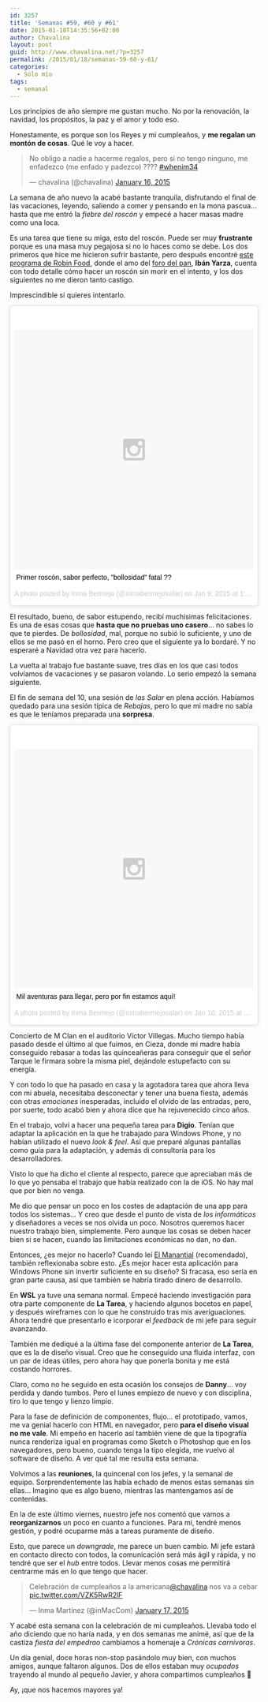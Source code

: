 ```yaml
---
id: 3257
title: 'Semanas #59, #60 y #61'
date: 2015-01-18T14:35:56+02:00
author: Chavalina
layout: post
guid: http://www.chavalina.net/?p=3257
permalink: /2015/01/18/semanas-59-60-y-61/
categories:
  - Sólo mío
tags:
  - semanal
---
```

Los principios de año siempre me gustan mucho. No por la renovación, la navidad, los propósitos, la paz y el amor y todo eso. 

Honestamente, es porque son los Reyes y mi cumpleaños, y **me regalan un montón de cosas**. Qué le voy a hacer.

<blockquote class="twitter-tweet" lang="en"><p>No obligo a nadie a hacerme regalos, pero si no tengo ninguno, me enfadezco (me enfado y padezco) ???? <a href="https://twitter.com/hashtag/whenim34?src=hash">#whenim34</a></p>&mdash; chavalina (@chavalina) <a href="https://twitter.com/chavalina/status/556218029122809856">January 16, 2015</a></blockquote>
<script async src="//platform.twitter.com/widgets.js" charset="utf-8"></script>

La semana de año nuevo la acabé bastante tranquila, disfrutando el final de las vacaciones, leyendo, saliendo a comer y pensando en la mona pascua… hasta que me entró la _fiebre del roscón_ y empecé a hacer masas madre como una loca.

Es una tarea que tiene su miga, esto del roscón. Puede ser muy **frustrante** porque es una masa muy pegajosa si no lo haces como se debe. Los dos primeros que hice me hicieron sufrir bastante, pero después encontré [este programa de Robin Food](http://www.telecinco.es/robinfood/temporada-01/t01xp54/Roscon-Reyes_0_1908900435.html), donde el amo del [foro del pan](http://www.elforodelpan.com/), **Ibán Yarza**, cuenta con todo detalle cómo hacer un roscón sin morir en el intento, y los dos siguientes no me dieron tanto castigo. 

Imprescindible si quieres intentarlo.

<blockquote class="instagram-media" data-instgrm-captioned data-instgrm-version="4" style=" background:#FFF; border:0; border-radius:3px; box-shadow:0 0 1px 0 rgba(0,0,0,0.5),0 1px 10px 0 rgba(0,0,0,0.15); margin: 1px; max-width:658px; padding:0; width:99.375%; width:-webkit-calc(100% - 2px); width:calc(100% - 2px);"><div style="padding:8px;"> <div style=" background:#F8F8F8; line-height:0; margin-top:40px; padding:50% 0; text-align:center; width:100%;"> <div style=" background:url(data:image/png;base64,iVBORw0KGgoAAAANSUhEUgAAACwAAAAsCAMAAAApWqozAAAAGFBMVEUiIiI9PT0eHh4gIB4hIBkcHBwcHBwcHBydr+JQAAAACHRSTlMABA4YHyQsM5jtaMwAAADfSURBVDjL7ZVBEgMhCAQBAf//42xcNbpAqakcM0ftUmFAAIBE81IqBJdS3lS6zs3bIpB9WED3YYXFPmHRfT8sgyrCP1x8uEUxLMzNWElFOYCV6mHWWwMzdPEKHlhLw7NWJqkHc4uIZphavDzA2JPzUDsBZziNae2S6owH8xPmX8G7zzgKEOPUoYHvGz1TBCxMkd3kwNVbU0gKHkx+iZILf77IofhrY1nYFnB/lQPb79drWOyJVa/DAvg9B/rLB4cC+Nqgdz/TvBbBnr6GBReqn/nRmDgaQEej7WhonozjF+Y2I/fZou/qAAAAAElFTkSuQmCC); display:block; height:44px; margin:0 auto -44px; position:relative; top:-22px; width:44px;"></div></div> <p style=" margin:8px 0 0 0; padding:0 4px;"> <a href="https://instagram.com/p/xpdMZhtssJ/" style=" color:#000; font-family:Arial,sans-serif; font-size:14px; font-style:normal; font-weight:normal; line-height:17px; text-decoration:none; word-wrap:break-word;" target="_top">Primer roscón, sabor perfecto, &#34;bollosidad&#34; fatal ??</a></p> <p style=" color:#c9c8cd; font-family:Arial,sans-serif; font-size:14px; line-height:17px; margin-bottom:0; margin-top:8px; overflow:hidden; padding:8px 0 7px; text-align:center; text-overflow:ellipsis; white-space:nowrap;">A photo posted by Inma Bermejo (@inmabermejosalar) on <time style=" font-family:Arial,sans-serif; font-size:14px; line-height:17px;" datetime="2015-01-09T21:09:18+00:00">Jan 9, 2015 at 1:09pm PST</time></p></div></blockquote>

El resultado, bueno, de sabor estupendo, recibí muchísimas felicitaciones. Es una de esas cosas que **hasta que no pruebas uno casero**… no sabes lo que te pierdes. De _bollosidad_, mal, porque no subió lo suficiente, y uno de ellos se me pasó en el horno. Pero creo que el siguiente ya lo bordaré. Y no esperaré a Navidad otra vez para hacerlo.

La vuelta al trabajo fue bastante suave, tres días en los que casi todos volvíamos de vacaciones y se pasaron volando. Lo serio empezó la semana siguiente.

El fin de semana del 10, una sesión de _las Salar_ en plena acción. Habíamos quedado para una sesión típica de _Rebajas_, pero lo que mi madre no sabía es que le teníamos preparada una **sorpresa**.

<blockquote class="instagram-media" data-instgrm-captioned data-instgrm-version="4" style=" background:#FFF; border:0; border-radius:3px; box-shadow:0 0 1px 0 rgba(0,0,0,0.5),0 1px 10px 0 rgba(0,0,0,0.15); margin: 1px; max-width:658px; padding:0; width:99.375%; width:-webkit-calc(100% - 2px); width:calc(100% - 2px);"><div style="padding:8px;"> <div style=" background:#F8F8F8; line-height:0; margin-top:40px; padding:50% 0; text-align:center; width:100%;"> <div style=" background:url(data:image/png;base64,iVBORw0KGgoAAAANSUhEUgAAACwAAAAsCAMAAAApWqozAAAAGFBMVEUiIiI9PT0eHh4gIB4hIBkcHBwcHBwcHBydr+JQAAAACHRSTlMABA4YHyQsM5jtaMwAAADfSURBVDjL7ZVBEgMhCAQBAf//42xcNbpAqakcM0ftUmFAAIBE81IqBJdS3lS6zs3bIpB9WED3YYXFPmHRfT8sgyrCP1x8uEUxLMzNWElFOYCV6mHWWwMzdPEKHlhLw7NWJqkHc4uIZphavDzA2JPzUDsBZziNae2S6owH8xPmX8G7zzgKEOPUoYHvGz1TBCxMkd3kwNVbU0gKHkx+iZILf77IofhrY1nYFnB/lQPb79drWOyJVa/DAvg9B/rLB4cC+Nqgdz/TvBbBnr6GBReqn/nRmDgaQEej7WhonozjF+Y2I/fZou/qAAAAAElFTkSuQmCC); display:block; height:44px; margin:0 auto -44px; position:relative; top:-22px; width:44px;"></div></div> <p style=" margin:8px 0 0 0; padding:0 4px;"> <a href="https://instagram.com/p/xr87N7tsuE/" style=" color:#000; font-family:Arial,sans-serif; font-size:14px; font-style:normal; font-weight:normal; line-height:17px; text-decoration:none; word-wrap:break-word;" target="_top">Mil aventuras para llegar, pero por fin estamos aquí!</a></p> <p style=" color:#c9c8cd; font-family:Arial,sans-serif; font-size:14px; line-height:17px; margin-bottom:0; margin-top:8px; overflow:hidden; padding:8px 0 7px; text-align:center; text-overflow:ellipsis; white-space:nowrap;">A photo posted by Inma Bermejo (@inmabermejosalar) on <time style=" font-family:Arial,sans-serif; font-size:14px; line-height:17px;" datetime="2015-01-10T20:25:03+00:00">Jan 10, 2015 at 12:25pm PST</time></p></div></blockquote>

Concierto de M Clan en el auditorio Víctor Villegas. Mucho tiempo había pasado desde el último al que fuimos, en Cieza, donde mi madre había conseguido rebasar a todas las quinceañeras para conseguir que el señor Tarque le firmara sobre la misma piel, dejándole estupefacto con su energía.

Y con todo lo que ha pasado en casa y la agotadora tarea que ahora lleva con mi abuela, necesitaba desconectar y tener una buena fiesta, además con otras _emociones_ inesperadas, incluido el olvido de las entradas, pero, por suerte, todo acabó bien y ahora dice que ha rejuvenecido cinco años.

En el trabajo, volví a hacer una pequeña tarea para **Digio**. Tenían que adaptar la aplicación en la que he trabajado para Windows Phone, y no habían utilizado el nuevo _look & feel_. Así que preparé algunas pantallas como guía para la adaptación, y además di consultoría para los desarrolladores.

Visto lo que ha dicho el cliente al respecto, parece que apreciaban más de lo que yo pensaba el trabajo que había realizado con la de iOS. No hay mal que por bien no venga.

Me dio que pensar un poco en los costes de adaptación de una app para todos los sistemas… Y creo que desde el punto de vista de _los informáticos_ y diseñadores a veces se nos olvida un poco. Nosotros queremos hacer nuestro trabajo bien, simplemente. Pero aunque las cosas se deben hacer bien si se hacen, cuando las limitaciones económicas no dan, no dan. 

Entonces, ¿es mejor no hacerlo? Cuando leí [El Manantial](http://www.amazon.es/gp/product/B00F9KQI5W/ref=as_li_ss_tl?ie=UTF8&camp=3626&creative=24822&creativeASIN=B00F9KQI5W&linkCode=as2&tag=chavadiari-21) (recomendado), también reflexionaba sobre esto. ¿Es mejor hacer esta aplicación para Windows Phone sin invertir suficiente en su diseño? Si fracasa, eso sería en gran parte causa, así que también se habría tirado dinero de desarrollo.

En **WSL** ya tuve una semana normal. Empecé haciendo investigación para otra parte componente de **La Tarea**, y haciendo algunos bocetos en papel, y después wireframes con lo que he construido tras mis averiguaciones. Ahora tendré que presentarlo e icorporar el _feedback_ de mi jefe para seguir avanzando.

También me dediqué a la última fase del componente anterior de **La Tarea**, que es la de diseño visual. Creo que he conseguido una fluida interfaz, con un par de ideas útiles, pero ahora hay que ponerla bonita y me está costando horrores.

Claro, como no he seguido en esta ocasión los consejos de **Danny**… voy perdida y dando tumbos. Pero el lunes empiezo de nuevo y con disciplina, tiro lo que tengo y lienzo limpio.

Para la fase de definición de componentes, flujo… el prototipado, vamos, me va genial hacerlo con HTML en navegador, pero **para el diseño visual no me vale**. Mi empeño en hacerlo así también viene de que la tipografía nunca renderiza igual en programas como Sketch o Photoshop que en los navegadores, pero bueno, cuando tenga la tipo elegida, me vuelvo al software de diseño. A ver qué tal me resulta esta semana.

Volvimos a las **reuniones**, la quincenal con los jefes, y la semanal de equipo. Sorprendentemente las había echado de menos estas semanas sin ellas… Imagino que es algo bueno, mientras las mantengamos así de contenidas.

En la de este último viernes, nuestro jefe nos comentó que vamos a **reorganizarnos** un poco en cuanto a funciones. Para mi, tendré menos gestión, y podré ocuparme más a tareas puramente de diseño. 

Esto, que parece un _downgrade_, me parece un buen cambio. Mi jefe estará en contacto directo con todos, la comunicación será más ágil y rápida, y no tendré que ser el _hub_ entre todos. Llevar menos cosas me permitirá centrarme más en lo que tengo que hacer.

<blockquote class="twitter-tweet" lang="en"><p>Celebración de cumpleaños a la americana<a href="https://twitter.com/chavalina">@chavalina</a> nos va a cebar <a href="http://t.co/VZK5RwR2lF">pic.twitter.com/VZK5RwR2lF</a></p>&mdash; Inma Martínez (@inMacCom) <a href="https://twitter.com/inMacCom/status/556452937778884608">January 17, 2015</a></blockquote>
<script async src="//platform.twitter.com/widgets.js" charset="utf-8"></script>

Y acabé esta semana con la celebración de mi cumpleaños. Llevaba todo el año diciendo que no haría nada, y en dos semanas me animé, así que de la castiza _fiesta del empedrao_ cambiamos a homenaje a _Crónicas carnívoras_.

Un día genial, doce horas non-stop pasándolo muy bien, con muchos amigos, aunque faltaron algunos. Dos de ellos estaban muy _ocupados_ trayendo al mundo al pequeño Javier, y ahora compartimos cumpleaños 🙂

Ay, ¡que nos hacemos mayores ya!